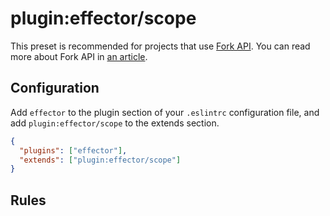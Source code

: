 # plugin:effector/scope

This preset is recommended for projects that use [Fork API](https://effector.dev/docs/api/effector/scope). You can read more about Fork API in [an article](https://dev.to/effector/the-best-part-of-effector-4c27).

<!--@include: ../shared/install.md-->

## Configuration

Add `effector` to the plugin section of your `.eslintrc` configuration file, and add `plugin:effector/scope` to the extends section.

```json
{
  "plugins": ["effector"],
  "extends": ["plugin:effector/scope"]
}
```

## Rules

<!--@include: ./__scope.md-->

